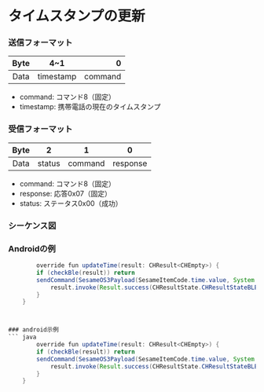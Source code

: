# タイムスタンプの更新

### 送信フォーマット

|  Byte  | 4~1|       0 |  
|:------:|:----:|--------:|
| Data   | timestamp| command |

- command: コマンド8（固定）
- timestamp: 携帯電話の現在のタイムスタンプ



### 受信フォーマット

| Byte  |    2    |   1   |     0      |  
|:---:|:-------:|:-----:|:---------:|
| Data | status  | command |response   |
- command: コマンド8（固定）
- response: 応答0x07（固定）
- status: ステータス0x00（成功）

### シーケンス図
<!-- ![icon](timestamp.svg) -->

### Androidの例
```java
        override fun updateTime(result: CHResult<CHEmpty>) {
        if (checkBle(result)) return
        sendCommand(SesameOS3Payload(SesameItemCode.time.value, System.currentTimeMillis().toUInt32ByteArray()), DeviceSegmentType.cipher) { res ->
            result.invoke(Result.success(CHResultState.CHResultStateBLE(CHEmpty())))
        }
    }



### android示例
``` java
        override fun updateTime(result: CHResult<CHEmpty>) {
        if (checkBle(result)) return
        sendCommand(SesameOS3Payload(SesameItemCode.time.value, System.currentTimeMillis().toUInt32ByteArray()), DeviceSegmentType.cipher) { res ->
            result.invoke(Result.success(CHResultState.CHResultStateBLE(CHEmpty())))
        }
    }
```
